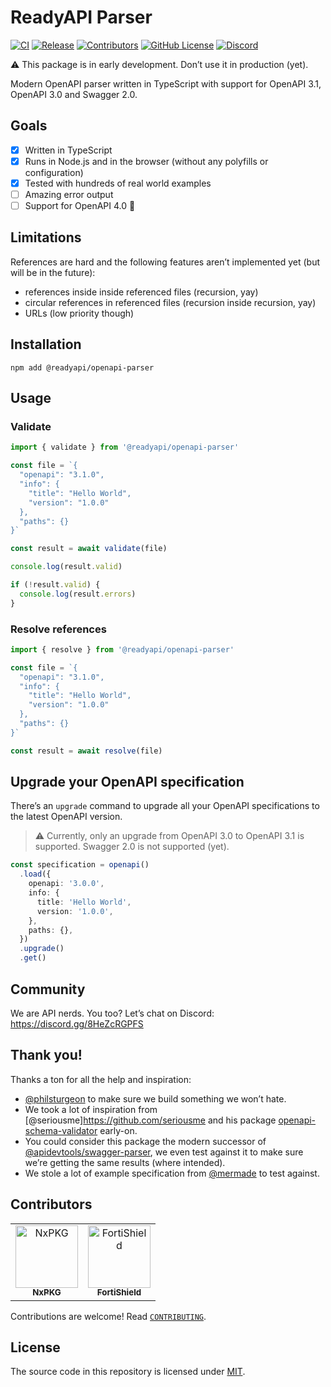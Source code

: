 # ReadyAPI Parser

[![CI](https://github.com/khulnasoft/openapi-parser/actions/workflows/ci.yml/badge.svg)](https://github.com/khulnasoft/openapi-parser/actions/workflows/ci.yml)
[![Release](https://github.com/khulnasoft/openapi-parser/actions/workflows/release.yml/badge.svg)](https://github.com/khulnasoft/openapi-parser/actions/workflows/release.yml)
[![Contributors](https://img.shields.io/github/contributors/khulnasoft/openapi-parser)](https://github.com/khulnasoft/openapi-parser/graphs/contributors)
[![GitHub License](https://img.shields.io/github/license/khulnasoft/openapi-parser)](https://github.com/khulnasoft/openapi-parser/blob/main/LICENSE)
[![Discord](https://img.shields.io/discord/1135330207960678410?style=flat&color=5865F2)](https://discord.gg/8HeZcRGPFS)

⚠️ This package is in early development. Don’t use it in production (yet).

Modern OpenAPI parser written in TypeScript with support for OpenAPI 3.1, OpenAPI 3.0 and Swagger 2.0.

## Goals

- [x] Written in TypeScript
- [x] Runs in Node.js and in the browser (without any polyfills or configuration)
- [x] Tested with hundreds of real world examples
- [ ] Amazing error output
- [ ] Support for OpenAPI 4.0 👀

## Limitations

References are hard and the following features aren’t implemented yet (but will be in the future):

- references inside inside referenced files (recursion, yay)
- circular references in referenced files (recursion inside recursion, yay)
- URLs (low priority though)

## Installation

```
npm add @readyapi/openapi-parser
```

## Usage

### Validate

```ts
import { validate } from '@readyapi/openapi-parser'

const file = `{
  "openapi": "3.1.0",
  "info": {
    "title": "Hello World",
    "version": "1.0.0"
  },
  "paths": {}
}`

const result = await validate(file)

console.log(result.valid)

if (!result.valid) {
  console.log(result.errors)
}
```

### Resolve references

```ts
import { resolve } from '@readyapi/openapi-parser'

const file = `{
  "openapi": "3.1.0",
  "info": {
    "title": "Hello World",
    "version": "1.0.0"
  },
  "paths": {}
}`

const result = await resolve(file)
```

## Upgrade your OpenAPI specification

There’s an `upgrade` command to upgrade all your OpenAPI specifications to the latest OpenAPI version.

> ⚠️ Currently, only an upgrade from OpenAPI 3.0 to OpenAPI 3.1 is supported. Swagger 2.0 is not supported (yet).

```ts
const specification = openapi()
  .load({
    openapi: '3.0.0',
    info: {
      title: 'Hello World',
      version: '1.0.0',
    },
    paths: {},
  })
  .upgrade()
  .get()
```

## Community

We are API nerds. You too? Let’s chat on Discord: <https://discord.gg/8HeZcRGPFS>

## Thank you!

Thanks a ton for all the help and inspiration:

- [@philsturgeon](https://github.com/philsturgeon) to make sure we build something we won’t hate.
- We took a lot of inspiration from [@seriousme]https://github.com/seriousme and his package [openapi-schema-validator](https://github.com/seriousme/openapi-schema-validator) early-on.
- You could consider this package the modern successor of [@apidevtools/swagger-parser](https://github.com/APIDevTools/swagger-parser), we even test against it to make sure we’re getting the same results (where intended).
- We stole a lot of example specification from [@mermade](https://github.com/mermade) to test against.

## Contributors

<!-- readme: collaborators,contributors -start -->
<table>
<tr>
    <td align="center">
        <a href="https://github.com/NxPKG">
            <img src="https://avatars.githubusercontent.com/u/116948796?v=4" width="100;" alt="NxPKG"/>
            <br />
            <sub><b>NxPKG</b></sub>
        </a>
    </td>
    <td align="center">
        <a href="https://github.com/FortiShield">
            <img src="https://avatars.githubusercontent.com/u/161459699?v=4" width="100;" alt="FortiShield"/>
            <br />
            <sub><b>FortiShield</b></sub>
        </a>
    </td></tr>
</table>
<!-- readme: collaborators,contributors -end -->

Contributions are welcome! Read [`CONTRIBUTING`](https://github.com/khulnasoft/openapi-parser/blob/main/CONTRIBUTING).

## License

The source code in this repository is licensed under [MIT](https://github.com/khulnasoft/openapi-parser/blob/main/LICENSE).
